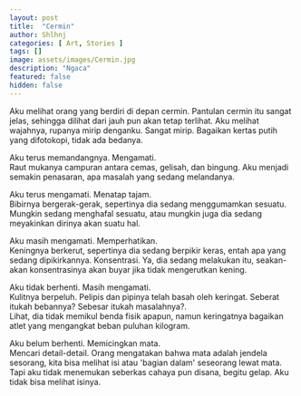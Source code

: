 ```yaml
---
layout: post
title:  "Cermin"
author: Shlhnj
categories: [ Art, Stories ]
tags: []
image: assets/images/Cermin.jpg
description: "Ngaca"
featured: false
hidden: false
---
```


Aku melihat orang yang berdiri di depan cermin. Pantulan cermin itu sangat jelas, sehingga dilihat dari jauh pun akan tetap terlihat. Aku melihat wajahnya, rupanya mirip denganku. Sangat mirip. Bagaikan kertas putih yang difotokopi, tidak ada bedanya.
 
Aku terus memandangnya. Mengamati.<br>
Raut mukanya campuran antara cemas, gelisah, dan bingung. Aku menjadi semakin penasaran, apa masalah yang sedang melandanya.
 
Aku terus mengamati. Menatap tajam.<br>
Bibirnya bergerak-gerak, sepertinya dia sedang menggumamkan sesuatu. Mungkin sedang menghafal sesuatu, atau mungkin juga dia sedang meyakinkan dirinya akan suatu hal.
 
Aku masih mengamati. Memperhatikan.<br>
Keningnya berkerut, sepertinya dia sedang berpikir keras, entah apa yang sedang dipikirkannya. Konsentrasi. Ya, dia sedang melakukan itu, seakan-akan konsentrasinya akan buyar jika tidak mengerutkan kening.
 
Aku tidak berhenti. Masih mengamati.<br>
Kulitnya berpeluh. Pelipis dan pipinya telah basah oleh keringat. Seberat itukah bebannya? Sebesar itukah masalahnya?.<br>
Lihat, dia tidak memikul benda fisik apapun, namun keringatnya bagaikan atlet yang mengangkat beban puluhan kilogram.
 
Aku belum berhenti. Memicingkan mata.<br>
Mencari detail-detail. Orang mengatakan bahwa mata adalah jendela sesorang, kita bisa melihat isi atau 'bagian dalam' seseorang lewat mata. Tapi aku tidak menemukan seberkas cahaya pun disana, begitu gelap. Aku tidak bisa melihat isinya.
